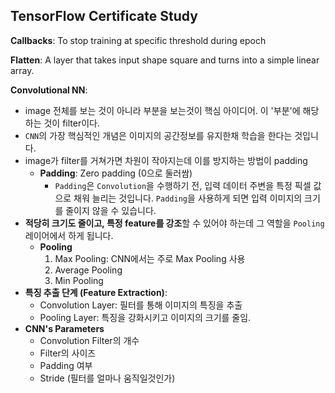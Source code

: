 ## TensorFlow Certificate Study

**Callbacks**: To stop training at specific threshold during epoch

**Flatten**: A layer that takes input shape square and turns into a simple linear array.

**Convolutional NN**: 

- image 전체를 보는 것이 아니라 부분을 보는것이 핵심 아이디어. 이 '부분'에 해당하는 것이 filter이다.
- `CNN`의 가장 핵심적인 개념은 이미지의 공간정보를 유지한채 학습을 한다는 것입니다.
- image가 filter를 거쳐가면 차원이 작아지는데 이를 방지하는 방법이 padding
  - **Padding**: Zero padding (0으로 둘러쌈)
    - `Padding`은 `Convolution`을 수행하기 전, 입력 데이터 주변을 특정 픽셀 값으로 채워 늘리는 것입니다. `Padding`을 사용하게 되면 입력 이미지의 크기를 줄이지 않을 수 있습니다.
- **적당히 크기도 줄이고, 특정 feature를 강조**할 수 있어야 하는데 그 역할을 `Pooling` 레이어에서 하게 됩니다.
  - **Pooling**
    1. Max Pooling: CNN에서는 주로 Max Pooling 사용
    2. Average Pooling
    3. Min Pooling
- **특징 추출 단계 (Feature Extraction)**:
  - Convolution Layer: 필터를 통해 이미지의 특징을 추출
  - Pooling Layer: 특징을 강화시키고 이미지의 크기를 줄임.
- **CNN's Parameters**
  - Convolution Filter의 개수
  - Filter의 사이즈
  - Padding 여부
  - Stride (필터를 얼마나 움직일것인가)


